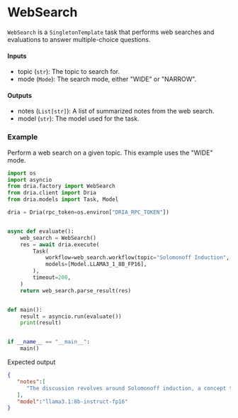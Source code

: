 # WebSearch

`WebSearch` is a `SingletonTemplate` task that performs web searches and evaluations to answer multiple-choice questions.

#### Inputs
- topic (`str`): The topic to search for.
- mode (`Mode`): The search mode, either "WIDE" or "NARROW".

#### Outputs
- notes (`List[str]`): A list of summarized notes from the web search.
- model (`str`): The model used for the task.

### Example

Perform a web search on a given topic. This example uses the "WIDE" mode.

```python
import os
import asyncio
from dria.factory import WebSearch
from dria.client import Dria
from dria.models import Task, Model

dria = Dria(rpc_token=os.environ["DRIA_RPC_TOKEN"])


async def evaluate():
    web_search = WebSearch()
    res = await dria.execute(
        Task(
            workflow=web_search.workflow(topic="Solomonoff Induction", mode="NARROW").model_dump(),
            models=[Model.LLAMA3_1_8B_FP16],
        ),
        timeout=200,
    )
    return web_search.parse_result(res)


def main():
    result = asyncio.run(evaluate())
    print(result)


if __name__ == "__main__":
    main()
```

Expected output

```json
{
   "notes":[
      "The discussion revolves around Solomonoff induction, a concept that involves using probability theory to make predictions about future events based on past data. Some users express skepticism and criticism towards the idea, arguing that it is impractical, incomputable, and not useful for measuring the relative complexity of different theories. One user suggests rebranding it as \\\"Solomonoff\\'s EDM\\\" or \\\"Solomonoff\\'s EUV process\\\". Another user defends Solomonoff induction by comparing it to Occam\\'s razor, which has been a guiding principle in science without being proven."
   ],
   "model":"llama3.1:8b-instruct-fp16"
}
```